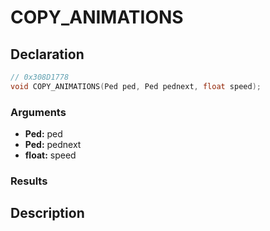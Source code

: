 # COPY_ANIMATIONS

## Declaration
```cpp
// 0x308D1778
void COPY_ANIMATIONS(Ped ped, Ped pednext, float speed);
```

### Arguments
- **Ped:** ped
- **Ped:** pednext
- **float:** speed

### Results

## Description
